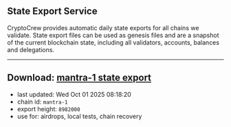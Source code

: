 ## State Export Service
CryptoCrew provides automatic daily state exports for all chains we validate. State export files can be used as genesis files and are a snapshot of the current blockchain state, including all validators, accounts, balances and delegations.

---
**Download: [mantra-1 state export](https://dl-eu2.ccvalidators.com/SERVICE/mantrachain/mantra-1_export_8982000.json)**
---

- last updated: Wed Oct 01 2025 08:18:20
- chain id: `mantra-1`
- export height: `8982000`
- use for: airdrops, local tests, chain recovery

